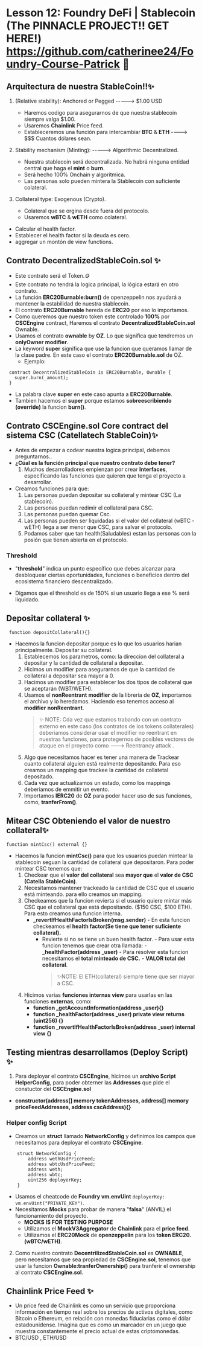 # Lesson 12: Foundry DeFi | Stablecoin (The PINNACLE PROJECT!! GET HERE!) https://github.com/catherinee24/Foundry-Course-Patrick 🤩

## Arquitectura de nuestra StableCoin!!✨

1. (Relative stability): Anchored or Pegged -----> $1.00 USD

   - Haremos codigo para asegurarnos de que nuestra stablecoin siempre valga $1.00.
   - Usaremos **Chainlink** Price feed.
   - Estableceremos una función para intercambiar **BTC** & **ETH** ----> $$$ Cuantos dólares sean.

2. Stability mechanism (Minting): -----> Algorithmic Decentralized.

   - Nuestra stablecoin será decentralizada. No habrá ninguna entidad central que haga el **mint** o **burn**.
   - Será hecho 100% Onchain y algoritmica.
   - Las personas solo pueden mintera la Stablecoin con suficiente colateral.

3. Collateral type: Exogenous (Crypto).
   - Colateral que se orgina desde fuera del protocolo.
   - Usaremos **wBTC** & **wETH** como colateral.

- Calcular el health factor.
- Establecer el health factor si la deuda es cero.
- aggregar un montón de view functions.

## Contrato DecentralizedStableCoin.sol ✨

- Este contrato será el Token.🪙
- Este contrato no tendrá la logica principal, la lógica estará en otro contrato.
- La función **ERC20Burnable:burn()** de openzeppelin nos ayudará a mantener la estabilidad de nuestra stablecoin.
- El contrato **ERC20Burnable** hereda de **ERC20** por eso lo importamos.
- Como queremos que nuestro token este controlado **100%** por **CSCEngine** contract, Haremos el contrato **DecentralizedStableCoin.sol** Ownable.
- Usamos el contrato **ownable** by **OZ**. Lo que significa que tendremos un **onlyOwner** **modifier**.
- La keyword **super** significa que use la funcion que queramos llamar de la clase padre. En este caso el contrato **ERC20Burnable.sol** de OZ.
  - Ejemplo:

```solidity
 contract DecentralizedStableCoin is ERC20Burnable, Ownable {
   super.burn(_amount);
 }
```

- La palabra clave **super** en este caso apunta a **ERC20Burnable**.
- Tambien hacemos el **super** porque estamos **sobreescribiendo (override)** la funcion **burn()**.

## Contrato CSCEngine.sol Core contract del sistema CSC (Catellatech StableCoin)✨

- Antes de empezar a codear nuestra logica principal, debemos preguntarnos..
- **¿Cúal es la función principal que nuestro contrato debe tener?**
  1. Muchos desarrolladores empienzan por crear **Interfaces**, especificando las funciones que quieren que tenga el proyecto a desarrollar.
- Creamos funciones para que:
  1. Las personas puedan depositar su collateral y mintear CSC (La stablecoin).
  2. Las personas puedan redimir el collateral para CSC.
  3. Las personas puedan quemar Csc.
  4. Las personas pueden ser liquidadas si el valor del collateral (wBTC - wETH) llega a ser menor que CSC, para salvar el protocolo.
  5. Podamos saber que tan health(Saludables) estan las personas con la posión que tienen abierta en el protocolo.

### Threshold

- "**threshold**" indica un punto específico que debes alcanzar para desbloquear ciertas oportunidades, funciones o beneficios dentro del ecosistema financiero descentralizado.

- Digamos que el threshold es de 150% si un usuario llega a ese % será liquidado.

## Depositar collateral ✨

```soilidty
 function depositCollateral(){}
```

- Hacemos la funcion depositar porque es lo que los usuarios harian principalmente. Depositar su collateral.
  1.  Establecemos los parametros, como: la direccion del collateral a depositar y la cantidad de collateral a depositar.
  2.  Hicimos un modifier para asegurarnos de que la cantidad de collateral a depositar sea mayor a 0.
  3.  Hacimos un modifier para establecer los dos tipos de collateral que se aceptarán (WBT/WETH).
  4.  Usamos el **nonReentrant** **modifier** de la libreria de **OZ**, importamos el archivo y lo heredamos. Haciendo eso tenemos acceso al **modifier** **nonReentrant**.
      > ✨ NOTE: Cda vez que estamos trabando con un contrato externo en este caso (los contratos de los tokens collaterales) deberiamos considerar usar el modifier no reentrant en nuestras funciones, para protegernos de posibles vectores de ataque en el proyecto como ---> Reentrancy attack .
  5.  Algo que necesitamos hacer es tener una manera de Trackear cuanto collateral alguien está realmente depositando. Para eso creamos un mapping que trackee la cantidad de collatetal depositado.
  6.  Cada vez que actualizamos un estado, como los mappings deberiamos de emmitir un evento.
  7.  Importamos **IERC20** de **OZ** para poder hacer uso de sus funciones, como, **tranferFrom()**.

## Mitear CSC Obteniendo el valor de nuestro collateral✨

```solidity
function mintCsc() external {}
```

- Hacemos la funcion **mintCsc()** para que los usuarios puedan mintear la stablecoin seguan la cantidad de collateral que depositaron. Para poder mintear CSC tenemos que:
  1.  Checkear que el **valor del collateral** sea **mayor que** el **valor de CSC (Catella StableCoin)**.
  2.  Necesitamos mantener trackeado la cantidad de CSC que el usuario está minteando. para ello creamos un mapping.
  3.  Checkeamos que la funcion revierta si el usuario quiere mintar más CSC que el collateral que está depositando. ($150 CSC, $100 ETH). Para esto creamos una funcion interna.
      - **\_revertIfHealthFactorIsBroken(msg.sender)** - En esta funcion checkeamos el **health factor(Se tiene que tener suficiente collateral).**
        - Revierte si no se tiene un buen health factor. - Para usar esta funcion tenemos que crear otra llamada: - **\_healthFactor(address \_user)** - Para resolver esta funcion necesitamos el **total minteado de CSC.** - **VALOR total del collateral**.
          > ✨NOTE: El ETH(collateral) siempre tiene que ser mayor a CSC.
  4.  Hicimos varias **funciones internas view** para usarlas en las funciones **externas**, como:
      - **function \_getAccountInformation(address \_user){}**
      - **function \_healthFactor(address \_user) private view returns (uint256) {}**
      - **function \_revertIfHealthFactorIsBroken(address \_user) internal view {}**

## Testing mientras desarrollamos (Deploy Script) ✨

1. Para deployar el contrato **CSCEngine**, hicimos un **archivo Script HelperConfig**, para poder obterner las **Addresses** que pide el constuctor del **CSCEngine.sol**

- **constructor(address[] memory tokenAddresses, address[] memory priceFeedAddresses, address cscAddress){}**

### Helper config Script

- Creamos un **struct** llamado **NetworkConfig** y definimos los campos que necesitamos para deployar el contrato **CSCEngine**.

```solidity
    struct NetworkConfig {
        address wethUsdPriceFeed;
        address wbtcUsdPriceFeed;
        address weth;
        address wbtc;
        uint256 deployerKey;
    }
```

- Usamos el cheatcode de **Foundry vm.envUint** `deployerKey: vm.envUint("PRIVATE_KEY")`.
- Necesitamos **Mocks** para probar de manera "**falsa**" (ANVIL) el funcionamiento del proyecto.
  - **MOCKS IS FOR TESTING PURPOSE**
  - Utilizamos el **MockV3Aggregator** de **Chainlink** para el **price feed**.
  - Utilizamos el **ERC20Mock** de **openzeppelin** para los **token ERC20. (wBTC/wETH)**.

2. Como nuestro contrato **DecentrilizedStableCoin.sol** es **OWNABLE**, pero necesitamos que sea propiedad de **CSCEngine.sol**, tenemos que usar la funcion **Ownable:tranferOwnership()** para tranferir el ownership al contrato **CSCEngine.sol**.

## Chainlink Price Feed ✨

- Un price feed de Chainlink es como un servicio que proporciona información en tiempo real sobre los precios de activos digitales, como Bitcoin o Ethereum, en relación con monedas fiduciarias como el dólar estadounidense. Imagina que es como un marcador en un juego que muestra constantemente el precio actual de estas criptomonedas.
- BTC/USD , ETH/USD
